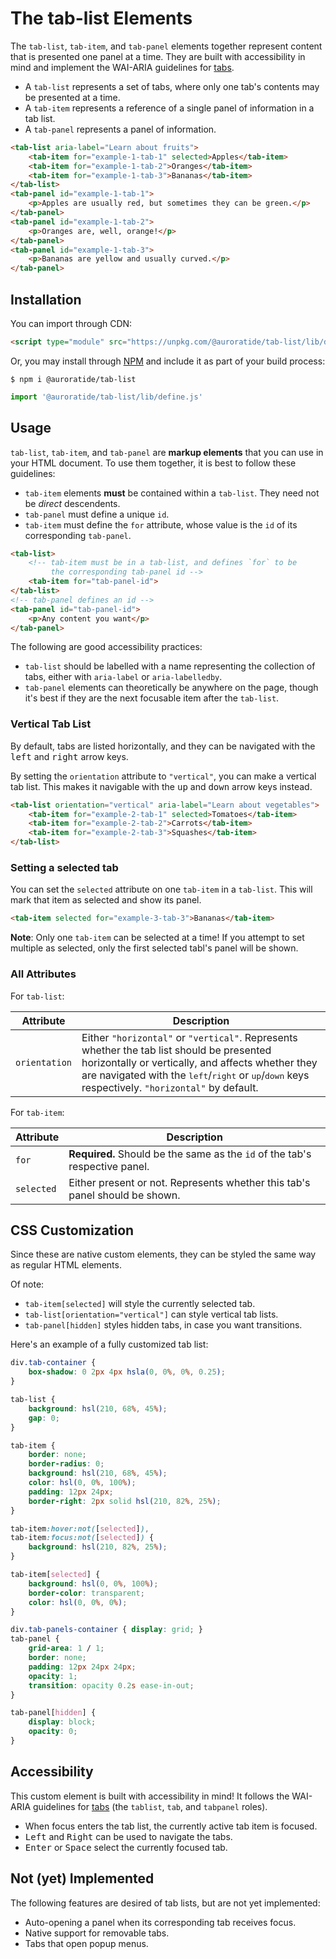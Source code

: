 # The tab-list Elements

<p hidden><strong><a href="https://auroratide.github.io/web-components/tab-list">View this page with live demos!</a></strong></p>

The `tab-list`, `tab-item`, and `tab-panel` elements together represent content that is presented one panel at a time. They are built with accessibility in mind and implement the WAI-ARIA guidelines for [tabs](https://w3c.github.io/aria-practices/#tabpanel).

* A `tab-list` represents a set of tabs, where only one tab's contents may be presented at a time.
* A `tab-item` represents a reference of a single panel of information in a tab list.
* A `tab-panel` represents a panel of information.

<!--DEMO
<wc-demo>
    <tab-list aria-label="Learn about fruits">
        <tab-item for="example-1-tab-1" selected>Apples</tab-item>
        <tab-item for="example-1-tab-2">Oranges</tab-item>
        <tab-item for="example-1-tab-3">Bananas</tab-item>
    </tab-list>
    <tab-panel id="example-1-tab-1">
        <p>Apples are usually red, but sometimes they can be green.</p>
    </tab-panel>
    <tab-panel id="example-1-tab-2">
        <p>Oranges are, well, orange!</p>
    </tab-panel>
    <tab-panel id="example-1-tab-3">
        <p>Bananas are yellow and usually curved.</p>
    </tab-panel>
</wc-demo>
/DEMO-->

```html
<tab-list aria-label="Learn about fruits">
    <tab-item for="example-1-tab-1" selected>Apples</tab-item>
    <tab-item for="example-1-tab-2">Oranges</tab-item>
    <tab-item for="example-1-tab-3">Bananas</tab-item>
</tab-list>
<tab-panel id="example-1-tab-1">
    <p>Apples are usually red, but sometimes they can be green.</p>
</tab-panel>
<tab-panel id="example-1-tab-2">
    <p>Oranges are, well, orange!</p>
</tab-panel>
<tab-panel id="example-1-tab-3">
    <p>Bananas are yellow and usually curved.</p>
</tab-panel>
```

## Installation

You can import through CDN:

```html
<script type="module" src="https://unpkg.com/@auroratide/tab-list/lib/define.js"></script>
```

Or, you may install through [NPM](https://www.npmjs.com/package/@auroratide/tab-list) and include it as part of your build process:

```
$ npm i @auroratide/tab-list
```

```javascript
import '@auroratide/tab-list/lib/define.js'
```

## Usage

`tab-list`, `tab-item`, and `tab-panel` are **markup elements** that you can use in your HTML document. To use them together, it is best to follow these guidelines:

* `tab-item` elements **must** be contained within a `tab-list`. They need not be _direct_ descendents.
* `tab-panel` must define a unique `id`.
* `tab-item` must define the `for` attribute, whose value is the `id` of its corresponding `tab-panel`.

```html
<tab-list>
    <!-- tab-item must be in a tab-list, and defines `for` to be
         the corresponding tab-panel id -->
    <tab-item for="tab-panel-id">
</tab-list>
<!-- tab-panel defines an id -->
<tab-panel id="tab-panel-id">
    <p>Any content you want</p>
</tab-panel>
```

The following are good accessibility practices:

* `tab-list` should be labelled with a name representing the collection of tabs, either with `aria-label` or `aria-labelledby`.
* `tab-panel` elements can theoretically be anywhere on the page, though it's best if they are the next focusable item after the `tab-list`.

### Vertical Tab List

By default, tabs are listed horizontally, and they can be navigated with the <kbd>left</kbd> and <kbd>right</kbd> arrow keys.

By setting the `orientation` attribute to `"vertical"`, you can make a vertical tab list. This makes it navigable with the <kbd>up</kbd> and <kbd>down</kbd> arrow keys instead.

<!--DEMO
<wc-demo>
    <tab-list orientation="vertical" aria-label="Learn about vegetables">
        <tab-item for="example-2-tab-1" selected>Tomatoes</tab-item>
        <tab-item for="example-2-tab-2">Carrots</tab-item>
        <tab-item for="example-2-tab-3">Squashes</tab-item>
    </tab-list>
    <tab-panel id="example-2-tab-1">
        <p>Tomatoes are red. People like to tell you they are fruit and not vegetables.</p>
    </tab-panel>
    <tab-panel id="example-2-tab-2">
        <p>Carrots are orange, and also a root.</p>
    </tab-panel>
    <tab-panel id="example-2-tab-3">
        <p>Some squashes are yellow, and they come in all shapes and sizes.</p>
    </tab-panel>
</wc-demo>
/DEMO-->

```html
<tab-list orientation="vertical" aria-label="Learn about vegetables">
    <tab-item for="example-2-tab-1" selected>Tomatoes</tab-item>
    <tab-item for="example-2-tab-2">Carrots</tab-item>
    <tab-item for="example-2-tab-3">Squashes</tab-item>
</tab-list>
```

### Setting a selected tab

You can set the `selected` attribute on one `tab-item` in a `tab-list`. This will mark that item as selected and show its panel.

<!--DEMO
<wc-demo>
    <tab-list aria-label="Learn about fruits">
        <tab-item for="example-3-tab-1">Apples</tab-item>
        <tab-item for="example-3-tab-2">Oranges</tab-item>
        <tab-item for="example-3-tab-3" selected>Bananas</tab-item>
    </tab-list>
    <tab-panel id="example-3-tab-1">
        <p>Apples are usually red, but sometimes they can be green.</p>
    </tab-panel>
    <tab-panel id="example-3-tab-2">
        <p>Oranges are, well, orange!</p>
    </tab-panel>
    <tab-panel id="example-3-tab-3">
        <p>Bananas are yellow and usually curved.</p>
    </tab-panel>
</wc-demo>
/DEMO-->

```html
<tab-item selected for="example-3-tab-3">Bananas</tab-item>
```

**Note**: Only one `tab-item` can be selected at a time! If you attempt to set multiple as selected, only the first selected tabl's panel will be shown.

### All Attributes

For `tab-list`:

| Attribute | Description |
| ------------- | ------------- |
| `orientation` | Either `"horizontal"` or `"vertical"`. Represents whether the tab list should be presented horizontally or vertically, and affects whether they are navigated with the <kbd>left</kbd>/<kbd>right</kbd> or <kbd>up</kbd>/<kbd>down</kbd> keys respectively. `"horizontal"` by default. |

For `tab-item`:

| Attribute | Description |
| ------------- | ------------- |
| `for` | **Required.** Should be the same as the `id` of the tab's respective panel.
| `selected` | Either present or not. Represents whether this tab's panel should be shown. |

## CSS Customization

Since these are native custom elements, they can be styled the same way as regular HTML elements.

Of note:

* `tab-item[selected]` will style the currently selected tab.
* `tab-list[orientation="vertical"]` can style vertical tab lists.
* `tab-panel[hidden]` styles hidden tabs, in case you want transitions.

Here's an example of a fully customized tab list:

<!--DEMO
<wc-demo id="fancy">
    <div class="tab-container">
        <tab-list aria-label="Fruit dessert recipes">
            <tab-item for="example-4-tab-1" selected>Apples</tab-item>
            <tab-item for="example-4-tab-2">Oranges</tab-item>
            <tab-item for="example-4-tab-3">Bananas</tab-item>
        </tab-list>
        <div class="tab-panels-container">
            <tab-panel id="example-4-tab-1">
                <p>Ingredients for making apple pie:</p>
                <ul>
                    <li>8 Granny Smith apples</li>
                    <li>½ cup butter</li>
                    <li>3 tablespoons flour</li>
                    <li>½ cup white sugar</li>
                    <li>½ cup brown sugar</li>
                    <li>¼ water</li>
                    <li>A double-crust pie pastry</li>
                </ul>
            </tab-panel>
            <tab-panel id="example-4-tab-2">
                <p>Ingredients for making orange sorbet:</p>
                <ul>
                    <li>2 cups orange juice pulp</li>
                    <li>1½ cup almond milk</li>
                    <li>1 tablespoon orange zest</li>
                    <li>1 tablespoon lemon juice</li>
                    <li>¼ teaspoon salt</li>
                    <li>1 teaspoon vanilla extract</li>
                    <li>½ teaspoon sweetener</li>
                </ul>
            </tab-panel>
            <tab-panel id="example-4-tab-3">
                <p>Ingredients for making banana pudding:</p>
                <ul>
                    <li>14 bananas</li>
                    <li>5 ounce packet instant vanilla pudding</li>
                    <li>2 cups milk</li>
                    <li>14 ounce can condensed milk</li>
                    <li>1 tablespoon vanilla extract</li>
                    <li>12 ounces frozen whipped topping</li>
                    <li>16 ounces vanilla wafers</li>
                </ul>
            </tab-panel>
        </div>
    </div>
</wc-demo>
<style>
    #fancy .tab-container {
        box-shadow: 0 2px 4px hsla(0, 0%, 0%, 0.25);
    }
    #fancy tab-list {
        background: hsl(210, 68%, 45%);
        gap: 0;
    }
    #fancy tab-item {
        border: none;
        border-radius: 0;
        background: hsl(210, 68%, 45%);
        color: hsl(0, 0%, 100%);
        padding: 12px 24px;
        border-right: 2px solid hsl(210, 82%, 25%);
    }
    #fancy tab-item:hover:not([selected]),
    #fancy tab-item:focus:not([selected]) {
        background: hsl(210, 82%, 25%);
    }
    #fancy tab-item[selected] {
        background: hsl(0, 0%, 100%);
        border-color: transparent;
        color: hsl(0, 0%, 0%);
    }
    #fancy .tab-panels-container { display: grid; }
    #fancy tab-panel {
        grid-area: 1 / 1;
        border: none;
        padding: 12px 24px 24px;
        opacity: 1;
        transition: opacity 0.2s ease-in-out;
        background: hsl(0, 0%, 100%);
    }
    #fancy tab-panel[hidden] {
        display: block;
        opacity: 0;
    }
    #fancy tab-panel *:last-child {
        margin: 0;
    }
</style>
/DEMO-->

```css
div.tab-container {
    box-shadow: 0 2px 4px hsla(0, 0%, 0%, 0.25);
}

tab-list {
    background: hsl(210, 68%, 45%);
    gap: 0;
}

tab-item {
    border: none;
    border-radius: 0;
    background: hsl(210, 68%, 45%);
    color: hsl(0, 0%, 100%);
    padding: 12px 24px;
    border-right: 2px solid hsl(210, 82%, 25%);
}

tab-item:hover:not([selected]),
tab-item:focus:not([selected]) {
    background: hsl(210, 82%, 25%);
}

tab-item[selected] {
    background: hsl(0, 0%, 100%);
    border-color: transparent;
    color: hsl(0, 0%, 0%);
}

div.tab-panels-container { display: grid; }
tab-panel {
    grid-area: 1 / 1;
    border: none;
    padding: 12px 24px 24px;
    opacity: 1;
    transition: opacity 0.2s ease-in-out;
}

tab-panel[hidden] {
    display: block;
    opacity: 0;
}
```

## Accessibility

This custom element is built with accessibility in mind! It follows the WAI-ARIA guidelines for [tabs](https://w3c.github.io/aria-practices/#tabpanel) (the `tablist`, `tab`, and `tabpanel` roles).

* When focus enters the tab list, the currently active tab item is focused.
* <kbd>Left</kbd> and <kbd>Right</kbd> can be used to navigate the tabs.
* <kbd>Enter</kbd> or <kbd>Space</kbd> select the currently focused tab.

## Not (yet) Implemented

The following features are desired of tab lists, but are not yet implemented:

* Auto-opening a panel when its corresponding tab receives focus.
* Native support for removable tabs.
* Tabs that open popup menus.
